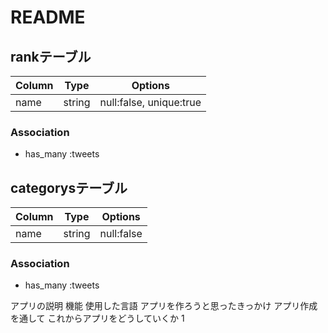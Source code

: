 # README

## rankテーブル
|Column|Type|Options|
|------|----|-------|
|name|string|null:false, unique:true|
### Association
- has_many :tweets

## categorysテーブル
|Column|Type|Options|
|------|----|-------|
|name|string|null:false|
### Association
- has_many :tweets


アプリの説明
機能
使用した言語
アプリを作ろうと思ったきっかけ
アプリ作成を通して
これからアプリをどうしていくか
1